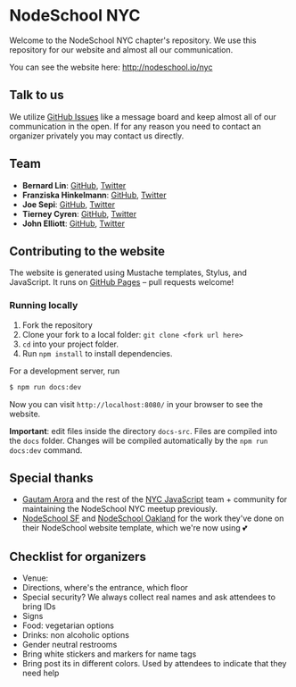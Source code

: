 # NodeSchool NYC

Welcome to the NodeSchool NYC chapter's repository. We use this repository for our website and almost all our communication.

You can see the website here: http://nodeschool.io/nyc

## Talk to us

We utilize [GitHub Issues](http://nodeschool.io/nyc/issues) like a message board and keep almost all of our communication in the open. If for any reason you need to contact an organizer privately you may contact us directly.

## Team

- **Bernard Lin**: [GitHub](https://github.com/bernard-lin), [Twitter](https://twitter.com/concoquere)
- **Franziska Hinkelmann**: [GitHub](https://github.com/fhinkel), [Twitter](https://twitter.com/fhinkel)
- **Joe Sepi**: [GitHub](https://github.com/joesepi), [Twitter](https://twitter.com/joe_sepi/)
- **Tierney Cyren**: [GitHub](https://github.com/bnb), [Twitter](https://twitter.com/bitandbang/)
- **John Elliott**: [GitHub](https://github.com/johnelliott), [Twitter](https://twitter.com/johnelliottdc/)

## Contributing to the website

The website is generated using Mustache templates, Stylus, and JavaScript. It runs on [GitHub Pages](https://pages.github.com/) – pull requests welcome!

### Running locally

1. Fork the repository
2. Clone your fork to a local folder: `git clone <fork url here>`
3. `cd` into your project folder.
4. Run `npm install` to install dependencies.

For a development server, run

```bash
$ npm run docs:dev
```

Now you can visit `http://localhost:8080/` in your browser to see the website.

**Important**: edit files inside the directory `docs-src`. Files are compiled into the `docs` folder. Changes will be compiled automatically by the `npm run docs:dev` command.

## Special thanks

- [Gautam Arora](https://twitter.com/gautam) and the rest of the [NYC JavaScript](https://nyc.js.org/) team + community for maintaining the NodeSchool NYC meetup previously.
- [NodeSchool SF](https://nodeschool.io/sanfrancisco/) and [NodeSchool Oakland](https://nodeschool.io/oakland/) for the work they've done on their NodeSchool website template, which we're now using 💕

## Checklist for organizers

- Venue: 
 - Directions, where's the entrance, which floor
 - Special security? We always collect real names and ask attendees to bring IDs
 - Signs
 - Food: vegetarian options
 - Drinks: non alcoholic options
 - Gender neutral restrooms
- Bring white stickers and markers for name tags
- Bring post its in different colors. Used by attendees to indicate that they need help
